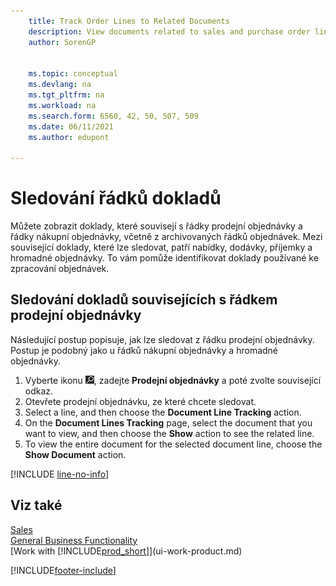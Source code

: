```yaml
---
    title: Track Order Lines to Related Documents
    description: View documents related to sales and purchase order lines, like quotes, shipments, receipts, and blanket orders, to identify documents used to process orders.
    author: SorenGP


    ms.topic: conceptual
    ms.devlang: na
    ms.tgt_pltfrm: na
    ms.workload: na
    ms.search.form: 6560, 42, 50, 507, 509
    ms.date: 06/11/2021
    ms.author: edupont

---
```

# Sledování řádků dokladů
Můžete zobrazit doklady, které souvisejí s řádky prodejní objednávky a řádky nákupní objednávky, včetně z archivovaných řádků objednávek. Mezi související doklady, které lze sledovat, patří nabídky, dodávky, příjemky a hromadné objednávky. To vám pomůže identifikovat doklady používané ke zpracování objednávek.

## Sledování dokladů souvisejících s řádkem prodejní objednávky
Následující postup popisuje, jak lze sledovat z řádku prodejní objednávky. Postup je podobný jako u řádků nákupní objednávky a hromadné objednávky.

1. Vyberte ikonu ![Žárovky, která otevře funkci Řekněte mi](media/ui-search/search_small.png "Řekněte mi, co chcete dělat"), zadejte **Prodejní objednávky** a poté zvolte související odkaz.
2. Otevřete prodejní objednávku, ze které chcete sledovat.
3. Select a line, and then choose the **Document Line Tracking** action.
4. On the **Document Lines Tracking** page, select the document that you want to view, and then choose the **Show** action to see the related line.
5. To view the entire document for the selected document line, choose the **Show Document** action.

[!INCLUDE [line-no-info](includes/line-no-info.md)]

## Viz také
[Sales](sales-manage-sales.md)  
[General Business Functionality](ui-across-business-areas.md)  
[Work with [!INCLUDE[prod_short](includes/prod_short.md)]](ui-work-product.md)


[!INCLUDE[footer-include](includes/footer-banner.md)]